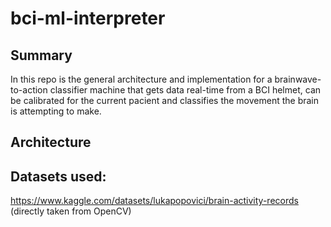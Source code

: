 # bci-ml-interpreter
## Summary

In this repo is the general architecture and implementation for a brainwave-to-action classifier machine that gets data real-time from a BCI helmet, can be calibrated for the current pacient and classifies the movement the brain is attempting to make.

## Architecture



## Datasets used:

https://www.kaggle.com/datasets/lukapopovici/brain-activity-records (directly taken from OpenCV)